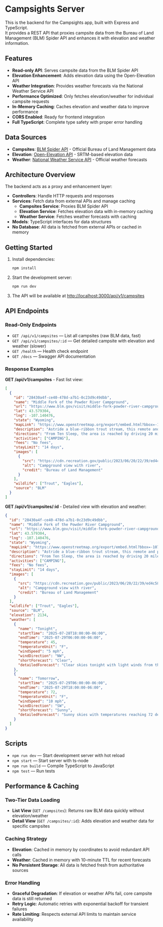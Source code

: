 # Campsights Server

This is the backend for the Campsights app, built with Express and TypeScript.  
It provides a REST API that proxies campsite data from the Bureau of Land Management (BLM) Spider API and enhances it with elevation and weather information.

## Features

- **Read-only API**: Serves campsite data from the BLM Spider API
- **Elevation Enhancement**: Adds elevation data using the Open-Elevation API
- **Weather Integration**: Provides weather forecasts via the National Weather Service API
- **Performance Optimized**: Only fetches elevation/weather for individual campsite requests
- **In-Memory Caching**: Caches elevation and weather data to improve performance
- **CORS Enabled**: Ready for frontend integration
- **Full TypeScript**: Complete type safety with proper error handling

## Data Sources

- **Campsites**: [BLM Spider API](https://blm-spider.onrender.com/api/v1/campsites) - Official Bureau of Land Management data
- **Elevation**: [Open-Elevation API](https://api.open-elevation.com) - SRTM-based elevation data
- **Weather**: [National Weather Service API](https://www.weather.gov/documentation/services-web-api) - Official weather forecasts

## Architecture Overview

The backend acts as a proxy and enhancement layer:

- **Controllers**: Handle HTTP requests and responses
- **Services**: Fetch data from external APIs and manage caching
  - **Campsites Service**: Proxies BLM Spider API
  - **Elevation Service**: Fetches elevation data with in-memory caching
  - **Weather Service**: Fetches weather forecasts with caching
- **Models**: TypeScript interfaces for data structures
- **No Database**: All data is fetched from external APIs or cached in memory

## Getting Started

1. Install dependencies:
   ```sh
   npm install
   ```

2. Start the development server:
   ```sh
   npm run dev
   ```

3. The API will be available at [http://localhost:3000/api/v1/campsites](http://localhost:3000/api/v1/campsites)

## API Endpoints

### Read-Only Endpoints

- `GET /api/v1/campsites` — List all campsites (raw BLM data, fast)
- `GET /api/v1/campsites/:id` — Get detailed campsite with elevation and weather (slower)
- `GET /health` — Health check endpoint
- `GET /docs` — Swagger API documentation

### Response Examples

**GET /api/v1/campsites** - Fast list view:
```json
[
  {
    "id": "28430a4f-ce40-478d-a7b1-0c23d9c49dbb",
    "name": "Middle Fork of the Powder River Campground",
    "url": "https://www.blm.gov/visit/middle-fork-powder-river-campground-0",
    "lat": 43.579304,
    "lng": -107.140476,
    "state": "Wyoming",
    "mapLink": "https://www.openstreetmap.org/export/embed.html?bbox=-107.150476,43.569304,-107.130476,43.589304&layer=mapnik&marker=43.579304,-107.140476",
    "description": "Astride a blue-ribbon trout stream, this remote and picturesque campground features five camping sites with fire rings, restroom and drinking water. Use of the area is free with a 14-day limit on camping.",
    "directions": "From Ten Sleep, the area is reached by driving 20 miles south on State Highway 434 to Big Trails. From there turn left on the graveled Dry Farm Road and drive about 13 miles to the Hazelton Road.",
    "activities": ["CAMPING"],
    "fees": "No fees",
    "stayLimit": "14 days",
    "images": [
      {
        "src": "https://cdn.recreation.gov/public/2023/06/20/22/39/ed4c589b-d3e4-49fb-a0fd-f8bb7a0c4e3d.jpeg",
        "alt": "Campground view with river",
        "credit": "Bureau of Land Management"
      }
    ],
    "wildlife": ["Trout", "Eagles"],
    "source": "BLM"
  }
]
```

**GET /api/v1/campsites/:id** - Detailed view with elevation and weather:
```json
{
  "id": "28430a4f-ce40-478d-a7b1-0c23d9c49dbb",
  "name": "Middle Fork of the Powder River Campground",
  "url": "https://www.blm.gov/visit/middle-fork-powder-river-campground-0",
  "lat": 43.579304,
  "lng": -107.140476,
  "state": "Wyoming",
  "mapLink": "https://www.openstreetmap.org/export/embed.html?bbox=-107.150476,43.569304,-107.130476,43.589304&layer=mapnik&marker=43.579304,-107.140476",
  "description": "Astride a blue-ribbon trout stream, this remote and picturesque campground features five camping sites with fire rings, restroom and drinking water. Use of the area is free with a 14-day limit on camping.",
  "directions": "From Ten Sleep, the area is reached by driving 20 miles south on State Highway 434 to Big Trails. From there turn left on the graveled Dry Farm Road and drive about 13 miles to the Hazelton Road.",
  "activities": ["CAMPING"],
  "fees": "No fees",
  "stayLimit": "14 days",
  "images": [
    {
      "src": "https://cdn.recreation.gov/public/2023/06/20/22/39/ed4c589b-d3e4-49fb-a0fd-f8bb7a0c4e3d.jpeg",
      "alt": "Campground view with river",
      "credit": "Bureau of Land Management"
    }
  ],
  "wildlife": ["Trout", "Eagles"],
  "source": "BLM",
  "elevation": 2134,
  "weather": [
    {
      "name": "Tonight",
      "startTime": "2025-07-28T18:00:00-06:00",
      "endTime": "2025-07-29T06:00:00-06:00",
      "temperature": 45,
      "temperatureUnit": "F",
      "windSpeed": "5 mph",
      "windDirection": "NW",
      "shortForecast": "Clear",
      "detailedForecast": "Clear skies tonight with light winds from the northwest at 5 mph."
    },
    {
      "name": "Tomorrow",
      "startTime": "2025-07-29T06:00:00-06:00",
      "endTime": "2025-07-29T18:00:00-06:00",
      "temperature": 72,
      "temperatureUnit": "F",
      "windSpeed": "10 mph",
      "windDirection": "SW",
      "shortForecast": "Sunny",
      "detailedForecast": "Sunny skies with temperatures reaching 72 degrees. Southwest winds at 10 mph."
    }
  ]
}
```

## Scripts

- `npm run dev` — Start development server with hot reload
- `npm start` — Start server with ts-node  
- `npm run build` — Compile TypeScript to JavaScript
- `npm test` — Run tests

## Performance & Caching

### Two-Tier Data Loading

- **List View** (`GET /campsites`): Returns raw BLM data quickly without elevation/weather
- **Detail View** (`GET /campsites/:id`): Adds elevation and weather data for specific campsites

### Caching Strategy

- **Elevation**: Cached in memory by coordinates to avoid redundant API calls
- **Weather**: Cached in memory with 10-minute TTL for recent forecasts
- **No Persistent Storage**: All data is fetched fresh from authoritative sources

### Error Handling

- **Graceful Degradation**: If elevation or weather APIs fail, core campsite data is still returned
- **Retry Logic**: Automatic retries with exponential backoff for transient failures
- **Rate Limiting**: Respects external API limits to maintain service availability




